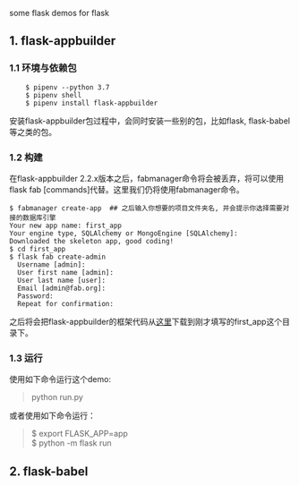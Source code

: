 some flask demos for flask

## 1. flask-appbuilder

### 1.1 环境与依赖包

```
	$ pipenv --python 3.7
	$ pipenv shell
	$ pipenv install flask-appbuilder
```

安装flask-appbuilder包过程中，会同时安装一些别的包，比如flask, flask-babel等之类的包。

### 1.2 构建

在flask-appbuilder 2.2.x版本之后，fabmanager命令将会被丢弃，将可以使用flask fab [commands]代替。这里我们仍将使用fabmanager命令。

```
$ fabmanager create-app  ## 之后输入你想要的项目文件夹名, 并会提示你选择需要对接的数据库引擎
Your new app name: first_app
Your engine type, SQLAlchemy or MongoEngine [SQLAlchemy]:
Downloaded the skeleton app, good coding!
$ cd first_app
$ flask fab create-admin
  Username [admin]:
  User first name [admin]:
  User last name [user]:
  Email [admin@fab.org]:
  Password:
  Repeat for confirmation:
```

之后将会把flask-appbuilder的框架代码从[这里](https://github.com/dpgaspar/Flask-AppBuilder-Skeleton.git)下载到刚才填写的first_app这个目录下。

### 1.3 运行

使用如下命令运行这个demo:

> python run.py

或者使用如下命令运行：

>$ export FLASK_APP=app  
 $ python -m flask run

## 2. flask-babel
